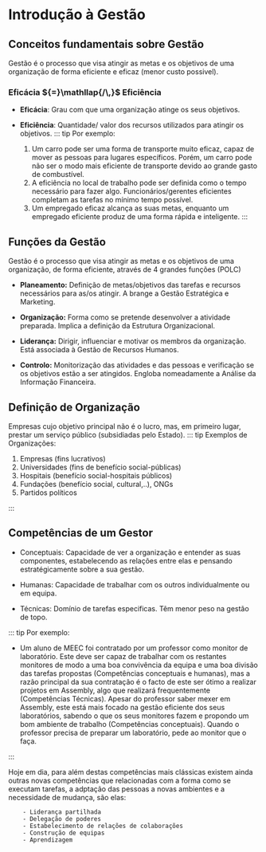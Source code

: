 # Introdução à Gestão

## Conceitos fundamentais sobre Gestão

Gestão é o processo que visa atingir as metas e os objetivos de uma organização de forma eficiente e eficaz (menor custo possivel).

### **Eficácia** ${=}\mathllap{/\,}$ **Eficiência**

- **Eficácia**: Grau com que uma organização atinge os seus objetivos.

- **Eficiência**: Quantidade/ valor dos recursos utilizados para atingir os objetivos.
  ::: tip Por exemplo:
  1. Um carro pode ser uma forma de transporte muito eficaz, capaz de mover as pessoas para lugares específicos. Porém, um carro pode não ser o modo mais eficiente de transporte devido ao grande gasto de combustível.
  2. A eficiência no local de trabalho pode ser definida como o tempo necessário para fazer algo. Funcionários/gerentes eficientes completam as tarefas no mínimo tempo possível.
  3. Um empregado eficaz alcança as suas metas, enquanto um empregado eficiente produz de uma forma rápida e inteligente.
     :::

## Funções da Gestão

Gestão é o processo que visa atingir as metas e os objetivos de uma organização, de forma eficiente, através de 4 grandes funções (POLC)

- **Planeamento:** Definição de metas/objetivos das tarefas e recursos necessários para as/os atingir. A brange a Gestão Estratégica e Marketing.

- **Organização:** Forma como se pretende desenvolver a atividade preparada. Implica a definição da Estrutura Organizacional.

- **Liderança:** Dirigir, influenciar e motivar os membros da organização. Está associada à Gestão de Recursos Humanos.

- **Controlo:** Monitorização das atividades e das pessoas e verificação se os objetivos estão a ser atingidos. Engloba nomeadamente a Análise da Informação Financeira.

## Definição de Organização

Empresas cujo objetivo principal não é o lucro, mas, em primeiro lugar, prestar um serviço público (subsidiadas pelo Estado).
::: tip Exemplos de Organizações:

1. Empresas (fins lucrativos)
2. Universidades (fins de benefício social-públicas)
3. Hospitais (benefício social-hospitais públicos)
4. Fundações (benefício social, cultural,..), ONGs
5. Partidos políticos

:::

## Competências de um Gestor

- Conceptuais: Capacidade de ver a organização e entender as suas componentes, estabelecendo as relações entre elas e pensando estratégicamente sobre a sua gestão.

* Humanas: Capacidade de trabalhar com os outros individualmente ou em equipa.

- Técnicas: Domínio de tarefas especificas. Têm menor peso na gestão de topo.

::: tip Por exemplo:

- Um aluno de MEEC foi contratado por um professor como monitor de laboratório. Este deve ser capaz de trabalhar com os restantes monitores de modo a uma boa convivência da equipa e uma boa divisão das tarefas propostas (Competências conceptuais e humanas), mas a razão principal da sua contratação é o facto de este ser ótimo a realizar projetos em Assembly, algo que realizará frequentemente (Competências Técnicas). Apesar do professor saber mexer em Assembly, este está mais focado na gestão eficiente dos seus laboratórios, sabendo o que os seus monitores fazem e propondo um bom ambiente de trabalho (Competências conceptuais). Quando o professor precisa de preparar um laboratório, pede ao monitor que o faça.

:::

Hoje em dia, para além destas competências mais clássicas existem ainda outras novas competências que relacionadas com a forma como se executam tarefas, a adptação das pessoas a novas ambientes e a necessidade de mudança, são elas:

        - Liderança partilhada
        - Delegação de poderes
        - Estabelecimento de relações de colaborações
        - Construção de equipas
        - Aprendizagem
